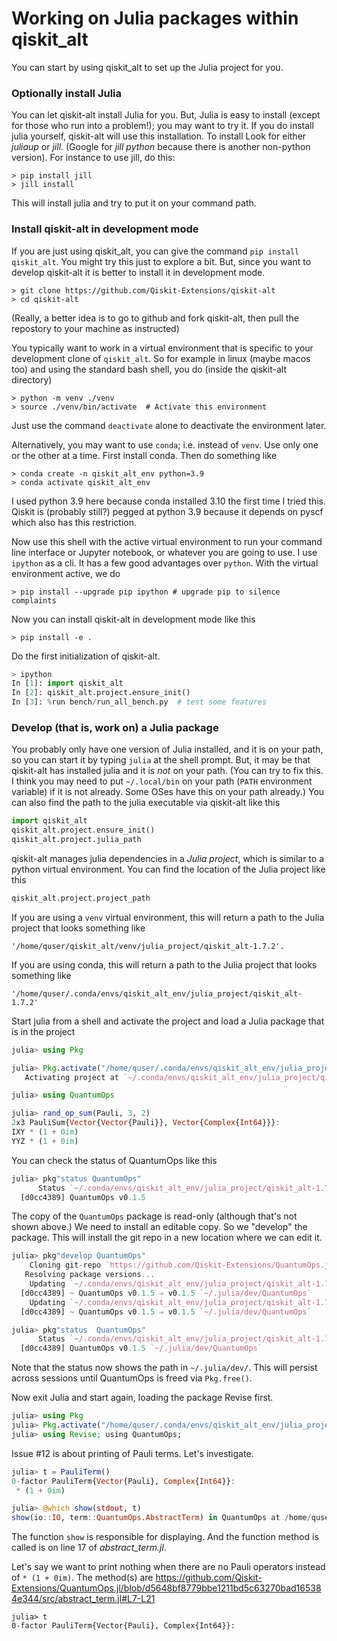 # Working on Julia packages within qiskit_alt

You can start by using qiskit_alt to set up the Julia project for you.

### Optionally install Julia

You can let qiskit-alt install Julia for you.
But, Julia is easy to install (except for those who run into a problem!);
you may want to try it.
If you do install julia yourself, qiskit-alt will use this installation.
To install  Look for either *juliaup* or *jill*.
(Google for *jill python* because there is another non-python version).
For instance to use jill, do this:
```shell
> pip install jill
> jill install
```
This will install julia and try to put it on your command path.

### Install qiskit-alt in development mode

If you are just using qiskit_alt, you can give the command `pip install qiskit_alt`.
You might try this just to explore a bit.
But, since you want to develop qiskit-alt it is better to install it in development mode.

```shell
> git clone https://github.com/Qiskit-Extensions/qiskit-alt
> cd qiskit-alt
```

(Really, a better idea is to go to github and fork qiskit-alt, then pull the repostory to
your machine as instructed)

You typically want to work in a virtual environment that is specific to your development
clone of `qiskit_alt`. So for example in linux (maybe macos too) and
using the standard bash shell, you do (inside the qiskit-alt directory)

```shell
> python -m venv ./venv
> source ./venv/bin/activate  # Activate this environment
```
Just use the command `deactivate` alone to deactivate the environment later.

Alternatively, you may want to use `conda`; i.e. instead of `venv`. Use only one or the other
at a time.
First install conda. Then do something like
```shell
> conda create -n qiskit_alt_env python=3.9
> conda activate qiskit_alt_env
```
I used python 3.9 here because conda installed 3.10 the first time I tried this. Qiskit
is (probably still?) pegged at python 3.9 because it depends on pyscf which also has this
restriction.

Now use this shell with the active virtual environment to run your command line interface or Jupyter notebook, or whatever you are going to use.
I use `ipython` as a cli. It has a few good advantages over `python`. With the virtual
environment active, we do
```shell
> pip install --upgrade pip ipython # upgrade pip to silence complaints
```
Now you can install qiskit-alt in development mode like this
```shell
> pip install -e .
```

Do the first initialization of qiskit-alt.
```python
> ipython
In [1]: import qiskit_alt
In [2]: qiskit_alt.project.ensure_init()
In [3]: %run bench/run_all_bench.py  # test some features
```

### Develop (that is, work on) a Julia package

You probably only have one version of Julia installed, and it is on your
path, so you can start it by typing `julia` at the shell prompt.
But, it may be that qiskit-alt has installed julia and it is *not* on your
path. (You can try to fix this. I think you may
need to put `~/.local/bin` on your path (`PATH` environment variable) if it is not already. Some OSes
have this on your path already.)
You can also find the path to the julia executable via qiskit-alt like this
```python
import qiskit_alt
qiskit_alt.project.ensure_init()
qiskit_alt.project.julia_path
```
qiskit-alt manages julia dependencies in a *Julia project*, which is similar to
a python virtual environment. You can find the location of the Julia project like this
```python
qiskit_alt.project.project_path
```
If you are using a `venv` virtual environment, this will return a path to the
Julia project that looks something like
```
'/home/quser/qiskit_alt/venv/julia_project/qiskit_alt-1.7.2'.
```
If you are using conda, this will return a path to the
Julia project that looks something like
```
'/home/quser/.conda/envs/qiskit_alt_env/julia_project/qiskit_alt-1.7.2'
```

Start julia from a shell and activate the project and load a Julia package
that is in the project
```julia
julia> using Pkg

julia> Pkg.activate("/home/quser/.conda/envs/qiskit_alt_env/julia_project/qiskit_alt-1.7.2")
   Activating project at `~/.conda/envs/qiskit_alt_env/julia_project/qiskit_alt-1.7.2`

julia> using QuantumOps

julia> rand_op_sum(Pauli, 3, 2)
2x3 PauliSum{Vector{Vector{Pauli}}, Vector{Complex{Int64}}}:
IXY * (1 + 0im)
YYZ * (1 + 0im)
```

You can check the status of QuantumOps like this
```julia
julia> pkg"status QuantumOps"
      Status `~/.conda/envs/qiskit_alt_env/julia_project/qiskit_alt-1.7.2/Project.toml`
  [d0cc4389] QuantumOps v0.1.5
```

The copy of the `QuantumOps` package is read-only (although that's not shown above.)
We need to install an editable copy. So we "develop" the package. This will install
the git repo in a new location where we can edit it.
```julia
julia> pkg"develop QuantumOps"
    Cloning git-repo `https://github.com/Qiskit-Extensions/QuantumOps.jl`
   Resolving package versions...
    Updating `~/.conda/envs/qiskit_alt_env/julia_project/qiskit_alt-1.7.2/Project.toml`
  [d0cc4389] ~ QuantumOps v0.1.5 ⇒ v0.1.5 `~/.julia/dev/QuantumOps`
    Updating `~/.conda/envs/qiskit_alt_env/julia_project/qiskit_alt-1.7.2/Manifest.toml`
  [d0cc4389] ~ QuantumOps v0.1.5 ⇒ v0.1.5 `~/.julia/dev/QuantumOps`

julia> pkg"status  QuantumOps"
      Status `~/.conda/envs/qiskit_alt_env/julia_project/qiskit_alt-1.7.2/Project.toml`
  [d0cc4389] QuantumOps v0.1.5 `~/.julia/dev/QuantumOps`
```
Note that the status now shows the path in `~/.julia/dev/`. This will persist across
sessions until QuantumOps is freed via `Pkg.free()`.

Now exit Julia and start again, loading the package Revise first.
```julia
julia> using Pkg
julia> Pkg.activate("/home/quser/.conda/envs/qiskit_alt_env/julia_project/qiskit_alt-1.7.2");
julia> using Revise; using QuantumOps;
```

Issue #12 is about printing of Pauli terms. Let's investigate.
```julia
julia> t = PauliTerm()
0-factor PauliTerm{Vector{Pauli}, Complex{Int64}}:
 * (1 + 0im)

julia> @which show(stdout, t)
show(io::IO, term::QuantumOps.AbstractTerm) in QuantumOps at /home/quser/.julia/dev/QuantumOps/src/abstract_term.jl:17
```
The function `show` is responsible for displaying. And the function method is called is on line 17 of *abstract_term.jl*.

Let's say we want to print nothing when there are no Pauli operators instead of `* (1 + 0im)`.
The method(s) are
https://github.com/Qiskit-Extensions/QuantumOps.jl/blob/d5648bf8779bbe1211bd5c63270bad165384e344/src/abstract_term.jl#L7-L21

```
julia> t
0-factor PauliTerm{Vector{Pauli}, Complex{Int64}}:
```
